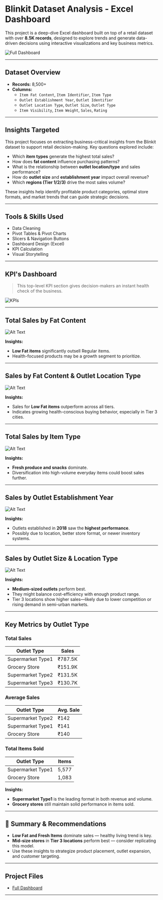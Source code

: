 # Blinkit Dataset Analysis - Excel Dashboard

This project is a deep-dive Excel dashboard built on top of a retail dataset with over **8.5K records**, designed to explore trends and generate data-driven decisions using interactive visualizations and key business metrics.

![Full Dashboard](./assets/dashboard.png)

---

## Dataset Overview

- **Records:** 8,500+
- **Columns:**
  - `Item Fat Content`, `Item Identifier`, `Item Type`
  - `Outlet Establishment Year`, `Outlet Identifier`
  - `Outlet Location Type`, `Outlet Size`, `Outlet Type`
  - `Item Visibility`, `Item Weight`, `Sales`, `Rating`

---

## Insights Targeted

This project focuses on extracting business-critical insights from the Blinkit dataset to support retail decision-making. Key questions explored include:

-  Which **item types** generate the highest total sales?
-  How does **fat content** influence purchasing patterns?
-  What is the relationship between **outlet location/type** and sales performance?
-  How do **outlet size** and **establishment year** impact overall revenue?
-  Which **regions (Tier 1/2/3)** drive the most sales volume?

These insights help identify profitable product categories, optimal store formats, and market trends that can guide strategic decisions.

---

## Tools & Skills Used

- Data Cleaning
- Pivot Tables & Pivot Charts
- Slicers & Navigation Buttons
- Dashboard Design (Excel)
- KPI Calculation
- Visual Storytelling

---

## KPI's Dashboard

>  This top-level KPI section gives decision-makers an instant health check of the business.

![KPIs](./assets/kpi.png)

---

##  Total Sales by Fat Content

![Alt Text](./assets/sales_by_fat.png)

**Insights:**
- **Low Fat items** significantly outsell Regular items.
- Health-focused products may be a growth segment to prioritize.

---

## Sales by Fat Content & Outlet Location Type

![Alt Text](./assets/fate_by_outlet_location.png)


**Insights:**
- Sales for **Low Fat items** outperform across all tiers.
- Indicates growing health-conscious buying behavior, especially in Tier 3 cities.

---

##  Total Sales by Item Type

![Alt Text](./assets/item_type.png)


**Insights:**
- **Fresh produce and snacks** dominate.
- Diversification into high-volume everyday items could boost sales further.

---

## Sales by Outlet Establishment Year

![Alt Text](./assets/outlet_year.png)


**Insights:**
- Outlets established in **2018** saw the **highest performance**.
- Possibly due to location, better store format, or newer inventory systems.

---

##  Sales by Outlet Size & Location Type

![Alt Text](./assets/outlet_size_loc.png)

**Insights:**
- **Medium-sized outlets** perform best.
- They might balance cost-efficiency with enough product range.
- Tier 3 locations show higher sales—likely due to lower competition or rising demand in semi-urban markets.

---

## Key Metrics by Outlet Type

### Total Sales

| Outlet Type         | Sales     |
|---------------------|-----------|
| Supermarket Type1   | ₹787.5K   |
| Grocery Store       | ₹151.9K   |
| Supermarket Type2   | ₹131.5K   |
| Supermarket Type3   | ₹130.7K   |

### Average Sales

| Outlet Type         | Avg. Sale |
|---------------------|-----------|
| Supermarket Type2   | ₹142      |
| Supermarket Type1   | ₹141      |
| Grocery Store       | ₹140      |

### Total Items Sold

| Outlet Type         | Items     |
|---------------------|-----------|
| Supermarket Type1   | 5,577     |
| Grocery Store       | 1,083     |


**Insights:**
- **Supermarket Type1** is the leading format in both revenue and volume.
- **Grocery stores** still maintain solid performance in items sold.

---

## 📌 Summary & Recommendations

- **Low Fat and Fresh Items** dominate sales — healthy living trend is key.
- **Mid-size stores** in **Tier 3 locations** perform best — consider replicating this model.
- Use these insights to strategize product placement, outlet expansion, and customer targeting.

---

## Project Files

- [Full Dashboard](./Blinkit20%Analysis20%Dashboard.xslx)

---


